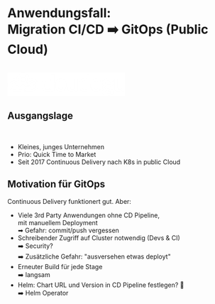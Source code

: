 # Anwendungsfall:<br/>Migration CI/CD ➡️ GitOps (Public Cloud)
<br/>
<img src="/dist/theme/images/cloudogu.png" class="centered"/>



## Ausgangslage

<a href="https://my.cloudogu.com/"><img data-src="images/mycloudogu_logo.svg" width="25%" class="floatRight"/></a>

* Kleines, junges Unternehmen
* Prio: Quick Time to Market
* Seit 2017 Continuous Delivery nach K8s in public Cloud



## Motivation für GitOps

Continuous Delivery funktionert gut. Aber:

* Viele 3rd Party Anwendungen ohne CD Pipeline,  
  mit manuellem Deployment  
  ➡ ️Gefahr:️ commit/push vergessen
* Schreibender Zugriff auf Cluster notwendig (Devs & CI)  
  ➡️ Security?  
  ➡️ Zusätzliche Gefahr: "ausversehen etwas deployt"
* Erneuter Build für jede Stage  
  ➡️ langsam
* Helm: Chart URL und Version in CD Pipeline festlegen? 🤔  
  ➡️ Helm Operator